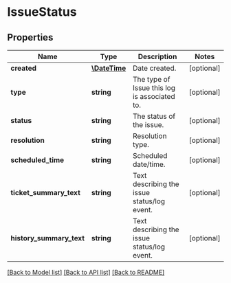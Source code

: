 # IssueStatus

## Properties
Name | Type | Description | Notes
------------ | ------------- | ------------- | -------------
**created** | [**\DateTime**](\DateTime.md) | Date created. | [optional] 
**type** | **string** | The type of Issue this log is associated to. | [optional] 
**status** | **string** | The status of the issue. | [optional] 
**resolution** | **string** | Resolution type. | [optional] 
**scheduled_time** | **string** | Scheduled date/time. | [optional] 
**ticket_summary_text** | **string** | Text describing the issue status/log event. | [optional] 
**history_summary_text** | **string** | Text describing the issue status/log event. | [optional] 

[[Back to Model list]](../README.md#documentation-for-models) [[Back to API list]](../README.md#documentation-for-api-endpoints) [[Back to README]](../README.md)


